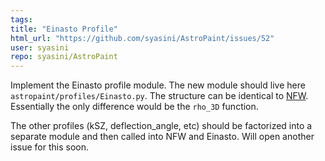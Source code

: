 ```yaml
---
tags: 
title: "Einasto Profile"
html_url: "https://github.com/syasini/AstroPaint/issues/52"
user: syasini
repo: syasini/AstroPaint
---
```


Implement the Einasto profile module. The new module should live here `astropaint/profiles/Einasto.py`. The structure can be identical to [NFW](https://github.com/syasini/AstroPaint/blob/master/astropaint/profiles/NFW.py). Essentially the only difference would be the `rho_3D` function. 

The other profiles (kSZ, deflection_angle, etc) should be factorized into a separate module and then called into NFW and Einasto. Will open another issue for this soon. 
